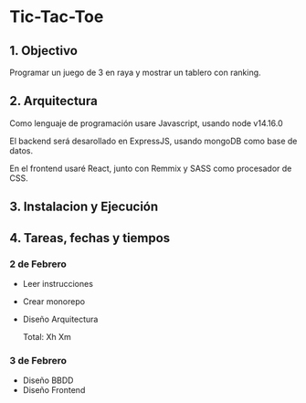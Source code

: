 # Tic-Tac-Toe

## 1. Objectivo

Programar un juego de 3 en raya y mostrar un tablero con ranking.

## 2. Arquitectura

Como lenguaje de programación usare Javascript, usando node v14.16.0

El backend será desarollado en ExpressJS, usando mongoDB como base de datos.

En el frontend usaré React, junto con Remmix y SASS como procesador de CSS.

## 3. Instalacion y Ejecución

## 4. Tareas, fechas y tiempos

### 2 de Febrero

- Leer instrucciones
- Crear monorepo
- Diseño Arquitectura

  Total: Xh Xm

### 3 de Febrero

- Diseño BBDD
- Diseño Frontend
